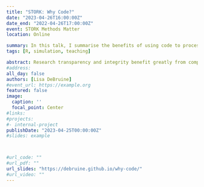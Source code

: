 ```yaml
---
title: "STORK: Why Code?"
date: "2023-04-26T16:00:00Z"
date_end: "2022-04-26T17:00:00Z"
event: STORK Methods Matter
location: Online

summary: In this talk, I summarise the benefits of using code to process and analyse data, give some practical tips for developing your skills, demonstrate how data simulation can improve your research, and discuss the benefits of code review.
tags: [R, simulation, teaching]

abstract: Research transparency and integrity benefit greatly from computationally reproducible code, but the barriers to learning the required skills can seem overwhelming. In this talk, I will summarise the benefits of using code to process and analyse data, give some practical tips for developing your skills, demonstrate how data simulation can improve your research, and discuss the benefits of code review.
#address:
all_day: false
authors: [Lisa DeBruine]
#event_url: https://example.org
featured: false
image:
  caption: ''
  focal_point: Center
#links:
#projects:
#- internal-project
publishDate: "2023-04-25T00:00:00Z"
#slides: example



#url_code: ""
#url_pdf: ""
url_slides: "https://debruine.github.io/why-code/"
#url_video: ""
---
```


